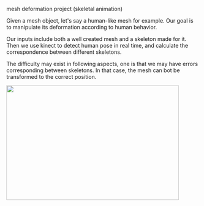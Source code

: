 mesh deformation project (skeletal animation)

Given a mesh object, let's say a human-like mesh for example. Our goal is to manipulate its deformation according to human behavior.

Our inputs include both a well created mesh and a skeleton made for it. Then we use kinect to detect human pose in real time, and calculate the correspondence between different skeletons.

The difficulty may exist in following aspects, one is that we may have errors corresponding between skeletons. In that case, the mesh can bot be transformed to the correct position.

<a href="final result"><img src="https://cloud.githubusercontent.com/assets/4888418/22627005/7ced4668-ebf4-11e6-938d-79a5d63d5474.png" align="center" height="300" width="450" ></a>
